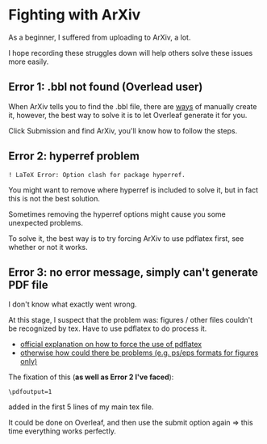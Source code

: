 # Fighting with ArXiv

As a beginner, I suffered from uploading to ArXiv, a lot.

I hope recording these struggles down will help others solve these issues more easily.

## Error 1: .bbl not found (Overlead user)

When ArXiv tells you to find the .bbl file, there are [ways](https://tex.stackexchange.com/questions/329198/how-to-obtain-and-use-the-bbl-file-in-my-tex-document-for-arxiv-submission) of manually create it, however, the best way to solve it is to let Overleaf generate it for you.

Click Submission and find ArXiv, you'll know how to follow the steps.

## Error 2: hyperref problem

```
! LaTeX Error: Option clash for package hyperref.
```
You might want to remove where hyperref is included to solve it, but in fact this is not the best solution.

Sometimes removing the hyperref options might cause you some unexpected problems.

To solve it, the best way is to try forcing ArXiv to use pdflatex first, see whether or not it works.

## Error 3: no error message, simply can't generate PDF file

I don't know what exactly went wrong.

At this stage, I suspect that the problem was: figures / other files couldn't be recognized by tex. Have to use pdflatex to do process it.
* [official explanation on how to force the use of pdflatex](https://arxiv.org/help/submit_tex#pdflatex)
* [otherwise how could there be problems (e.g. ps/eps formats for figures only)](https://arxiv.org/help/faq/mistakes)

The fixation of this (**as well as Error 2 I've faced**):
```
\pdfoutput=1
```
added in the first 5 lines of my main tex file.

It could be done on Overleaf, and then use the submit option again => this time everything works perfectly.